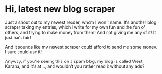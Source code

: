 # Hi, latest new blog scraper

Just a shout out to my newest reader, whom I won't name. It's another blog scraper taking my entries, which I write for my own fun and the fun of others, and trying to make money from them! And not giving me any of it! It just isn't fair!

And it sounds like my newest scraper could afford to send me some money. I sure could use it!

Anyway, if you're seeing this on a spam blog, my blog is called West Karana, and it's at .., and wouldn't you rather read it without any ads?
